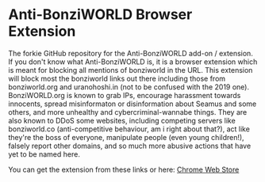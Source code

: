# Anti-BonziWORLD Browser Extension
The forkie GitHub repository for the Anti-BonziWORLD add-on / extension. If you don't know what Anti-BonziWORLD is, it is a browser extension which is meant for blocking all mentions of bonziworld in the URL. This extension will block most the bonziworld links out there including those from bonziworld.org and uranohoshi.in (not to be confused with the 2019 one). BonziWORLD.org is known to grab IPs, encourage harassment towards innocents, spread misinformaton or disinformation about Seamus and some others, and more unhealthy and cybercriminal-wannabe things. They are also known to DDoS some websites, including competing servers like bonziworld.co (anti-competitive behaviour, am i right about that?), act like they're the boss of everyone, manipulate people (even young children!), falsely report other domains, and so much more abusive actions that have yet to be named here.

You can get the extension from these links or here:
[Chrome Web Store](https://chromewebstore.google.com/detail/anti-bonziworld/glenpcbimgglcphcoddjbobfmmdkpalj)

